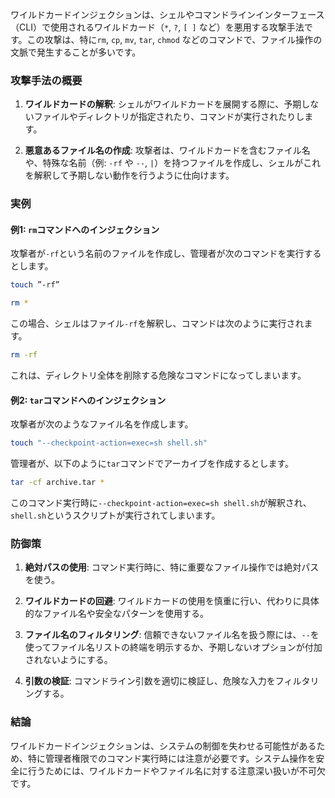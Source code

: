 ワイルドカードインジェクションは、シェルやコマンドラインインターフェース（CLI）で使用されるワイルドカード（`*`, `?`, `[ ]` など）を悪用する攻撃手法です。この攻撃は、特に`rm`, `cp`, `mv`, `tar`, `chmod` などのコマンドで、ファイル操作の文脈で発生することが多いです。

### 攻撃手法の概要

1. **ワイルドカードの解釈**: シェルがワイルドカードを展開する際に、予期しないファイルやディレクトリが指定されたり、コマンドが実行されたりします。

2. **悪意あるファイル名の作成**: 攻撃者は、ワイルドカードを含むファイル名や、特殊な名前（例: `-rf` や `--`, `|`）を持つファイルを作成し、シェルがこれを解釈して予期しない動作を行うように仕向けます。

### 実例

#### 例1: `rm`コマンドへのインジェクション

攻撃者が`-rf`という名前のファイルを作成し、管理者が次のコマンドを実行するとします。
```bash
touch ”-rf”
```
```bash
rm *
```

この場合、シェルはファイル`-rf`を解釈し、コマンドは次のように実行されます。

```bash
rm -rf
```

これは、ディレクトリ全体を削除する危険なコマンドになってしまいます。

#### 例2: `tar`コマンドへのインジェクション

攻撃者が次のようなファイル名を作成します。

```bash
touch "--checkpoint-action=exec=sh shell.sh"
```

管理者が、以下のように`tar`コマンドでアーカイブを作成するとします。

```bash
tar -cf archive.tar *
```

このコマンド実行時に`--checkpoint-action=exec=sh shell.sh`が解釈され、`shell.sh`というスクリプトが実行されてしまいます。

### 防御策

1. **絶対パスの使用**: コマンド実行時に、特に重要なファイル操作では絶対パスを使う。

2. **ワイルドカードの回避**: ワイルドカードの使用を慎重に行い、代わりに具体的なファイル名や安全なパターンを使用する。

3. **ファイル名のフィルタリング**: 信頼できないファイル名を扱う際には、`--`を使ってファイル名リストの終端を明示するか、予期しないオプションが付加されないようにする。

4. **引数の検証**: コマンドライン引数を適切に検証し、危険な入力をフィルタリングする。

### 結論

ワイルドカードインジェクションは、システムの制御を失わせる可能性があるため、特に管理者権限でのコマンド実行時には注意が必要です。システム操作を安全に行うためには、ワイルドカードやファイル名に対する注意深い扱いが不可欠です。